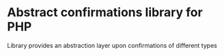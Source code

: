 # Abstract confirmations library for PHP
Library provides an abstraction layer upon confirmations of different types
